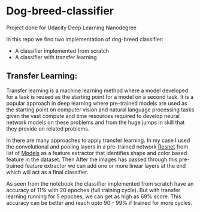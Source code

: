 # Dog-breed-classifier
Project done for Udacity Deep Learning Nanodegree 

In this repo we find two implementation of dog-breed classifier:
 - A classifier implemented from scratch
 - A classifier with transfer learning

## Transfer Learning: 
Transfer learning is a machine learning method where a model developed for a task is reused as the starting point for a model on a second task.
It is a popular approach in deep learning where pre-trained models are used as the starting point on computer vision and natural language processing 
tasks given the vast compute and time resources required to develop neural network models on these problems and from the huge jumps in skill that they 
provide on related problems.

In there are many approaches to apply transfer learning. In my case I used the convolutional and pooling layers in a pre-trained network [Resnet](https://pytorch.org/hub/pytorch_vision_resnet/)
from list of [Models](https://pytorch.org/docs/stable/torchvision/models.html) as a feature extractor that identifies shape and color based feature in the dataset. Then After the images has passed 
through this pre-trained feature extractor we can add one or more linear layers at the end which will act as a final classifier.

As seen from the notebook the classifier implemented from scratch have an accuracy of 11% with 20 epoches (full training cycle). But with transfer learning running for 5 epoches, we can get as high as 69% score. 
This accuracy can be better and reach upto 90 - 99% if trained for more cycles.
